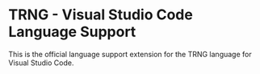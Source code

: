 # TRNG - Visual Studio Code Language Support

This is the official language support extension for the TRNG language for Visual Studio Code.
